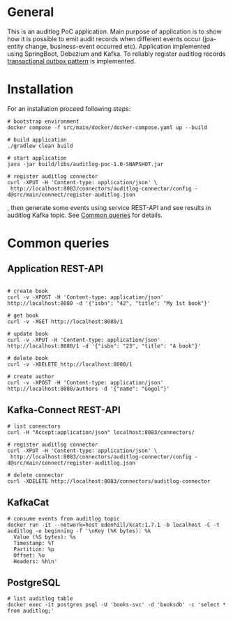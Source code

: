 # General
This is an auditlog PoC application. Main purpose of application is to show how it is possible to emit audit records
when different events occur (jpa-entity change, business-event occurred etc).
Application implemented using SpringBoot, Debezium and Kafka. To reliably register auditlog records 
[transactional outbox pattern](https://microservices.io/patterns/data/transactional-outbox.html) is implemented.

# Installation
For an installation proceed following steps:
```shell
# bootstrap environment
docker compose -f src/main/docker/docker-compose.yaml up --build

# build application
./gradlew clean build

# start application
java -jar build/libs/auditlog-poc-1.0-SNAPSHOT.jar

# register auditlog connector
curl -XPUT -H 'Content-type: application/json' \
 http://localhost:8083/connectors/auditlog-connector/config -d@src/main/connect/register-auditlog.json
```
, then generate some events using service REST-API and see results in auditlog Kafka topic. 
See [Common queries](#Common-queries) for details.

# Common queries

## Application REST-API
```shell

# create book
curl -v -XPOST -H 'Content-type: application/json' http://localhost:8080 -d '{"isbn": "42", "title": "My 1st book"}'

# get book
curl -v -XGET http://localhost:8080/1

# update book
curl -v -XPUT -H 'Content-type: application/json' http://localhost:8080/1 -d '{"isbn": "23", "title": "A book"}'

# delete book
curl -v -XDELETE http://localhost:8080/1

# create author
curl -v -XPOST -H 'Content-type: application/json' http://localhost:8080/authors -d '{"name": "Gogol"}'
```

## Kafka-Connect REST-API
```shell
# list connectors
curl -H "Accept:application/json" localhost:8083/connectors/

# register auditlog connector
curl -XPUT -H 'Content-type: application/json' \
 http://localhost:8083/connectors/auditlog-connector/config -d@src/main/connect/register-auditlog.json
 
# delete connector
curl -XDELETE http://localhost:8083/connectors/auditlog-connector
```

## KafkaCat
```shell
# consume events from auditlog topic
docker run -it --network=host edenhill/kcat:1.7.1 -b localhost -C -t auditlog -o beginning -f '\nKey (%K bytes): %k
  Value (%S bytes): %s
  Timestamp: %T
  Partition: %p
  Offset: %o
  Headers: %h\n'
```

## PostgreSQL
```shell
# list auditlog table
docker exec -it postgres psql -U 'books-svc' -d 'booksdb' -c 'select * from auditlog;'
```